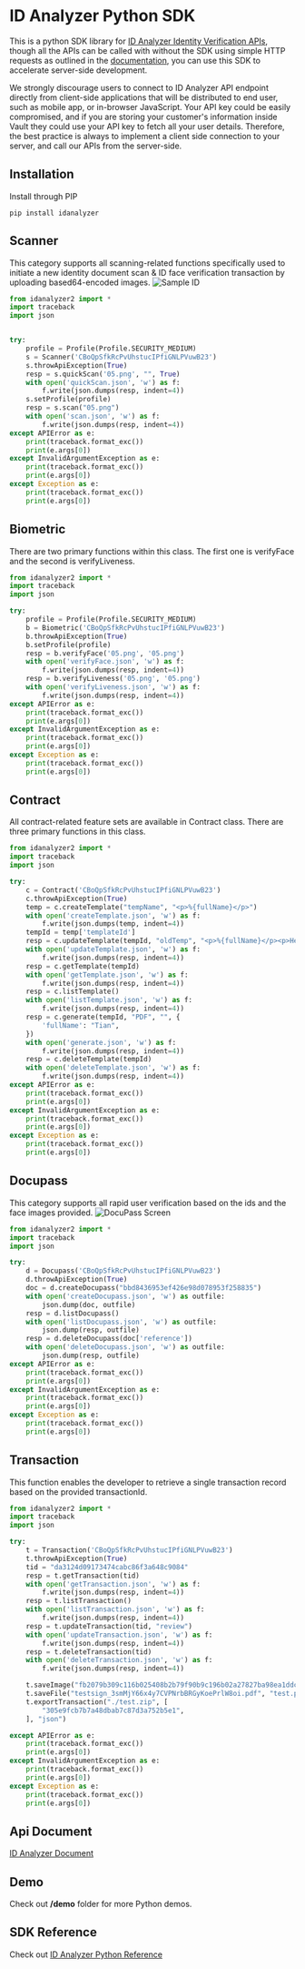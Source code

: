 
# ID Analyzer Python SDK
This is a python SDK library for [ID Analyzer Identity Verification APIs](https://www.idanalyzer.com), though all the APIs can be called with without the SDK using simple HTTP requests as outlined in the [documentation](https://id-analyzer-v2.readme.io), you can use this SDK to accelerate server-side development.

We strongly discourage users to connect to ID Analyzer API endpoint directly from client-side applications that will be distributed to end user, such as mobile app, or in-browser JavaScript. Your API key could be easily compromised, and if you are storing your customer's information inside Vault they could use your API key to fetch all your user details. Therefore, the best practice is always to implement a client side connection to your server, and call our APIs from the server-side.

## Installation
Install through PIP

```shell
pip install idanalyzer
```

## Scanner
This category supports all scanning-related functions specifically used to initiate a new identity document scan & ID face verification transaction by uploading based64-encoded images.
![Sample ID](https://www.idanalyzer.com/img/sampleid1.jpg)
```python
from idanalyzer2 import *
import traceback
import json


try:
    profile = Profile(Profile.SECURITY_MEDIUM)
    s = Scanner('CBoQpSfkRcPvUhstucIPfiGNLPVuwB23')
    s.throwApiException(True)
    resp = s.quickScan('05.png', "", True)
    with open('quickScan.json', 'w') as f:
        f.write(json.dumps(resp, indent=4))
    s.setProfile(profile)
    resp = s.scan("05.png")
    with open('scan.json', 'w') as f:
        f.write(json.dumps(resp, indent=4))
except APIError as e:
    print(traceback.format_exc())
    print(e.args[0])
except InvalidArgumentException as e:
    print(traceback.format_exc())
    print(e.args[0])
except Exception as e:
    print(traceback.format_exc())
    print(e.args[0])


```

## Biometric
There are two primary functions within this class. The first one is verifyFace and the second is verifyLiveness.
```python
from idanalyzer2 import *
import traceback
import json

try:
    profile = Profile(Profile.SECURITY_MEDIUM)
    b = Biometric('CBoQpSfkRcPvUhstucIPfiGNLPVuwB23')
    b.throwApiException(True)
    b.setProfile(profile)
    resp = b.verifyFace('05.png', '05.png')
    with open('verifyFace.json', 'w') as f:
        f.write(json.dumps(resp, indent=4))
    resp = b.verifyLiveness('05.png', '05.png')
    with open('verifyLiveness.json', 'w') as f:
        f.write(json.dumps(resp, indent=4))
except APIError as e:
    print(traceback.format_exc())
    print(e.args[0])
except InvalidArgumentException as e:
    print(traceback.format_exc())
    print(e.args[0])
except Exception as e:
    print(traceback.format_exc())
    print(e.args[0])
```

## Contract
All contract-related feature sets are available in Contract class. There are three primary functions in this class.
```python
from idanalyzer2 import *
import traceback
import json

try:
    c = Contract('CBoQpSfkRcPvUhstucIPfiGNLPVuwB23')
    c.throwApiException(True)
    temp = c.createTemplate("tempName", "<p>%{fullName}</p>")
    with open('createTemplate.json', 'w') as f:
        f.write(json.dumps(temp, indent=4))
    tempId = temp['templateId']
    resp = c.updateTemplate(tempId, "oldTemp", "<p>%{fullName}</p><p>Hello!!</p>")
    with open('updateTemplate.json', 'w') as f:
        f.write(json.dumps(resp, indent=4))
    resp = c.getTemplate(tempId)
    with open('getTemplate.json', 'w') as f:
        f.write(json.dumps(resp, indent=4))
    resp = c.listTemplate()
    with open('listTemplate.json', 'w') as f:
        f.write(json.dumps(resp, indent=4))
    resp = c.generate(tempId, "PDF", "", {
        'fullName': "Tian",
    })
    with open('generate.json', 'w') as f:
        f.write(json.dumps(resp, indent=4))
    resp = c.deleteTemplate(tempId)
    with open('deleteTemplate.json', 'w') as f:
        f.write(json.dumps(resp, indent=4))
except APIError as e:
    print(traceback.format_exc())
    print(e.args[0])
except InvalidArgumentException as e:
    print(traceback.format_exc())
    print(e.args[0])
except Exception as e:
    print(traceback.format_exc())
    print(e.args[0])

```

## Docupass
This category supports all rapid user verification based on the ids and the face images provided.
![DocuPass Screen](https://www.idanalyzer.com/img/docupassliveflow.jpg)
```python
from idanalyzer2 import *
import traceback
import json

try:
    d = Docupass('CBoQpSfkRcPvUhstucIPfiGNLPVuwB23')
    d.throwApiException(True)
    doc = d.createDocupass("bbd8436953ef426e98d078953f258835")
    with open('createDocupass.json', 'w') as outfile:
        json.dump(doc, outfile)
    resp = d.listDocupass()
    with open('listDocupass.json', 'w') as outfile:
        json.dump(resp, outfile)
    resp = d.deleteDocupass(doc['reference'])
    with open('deleteDocupass.json', 'w') as outfile:
        json.dump(resp, outfile)
except APIError as e:
    print(traceback.format_exc())
    print(e.args[0])
except InvalidArgumentException as e:
    print(traceback.format_exc())
    print(e.args[0])
except Exception as e:
    print(traceback.format_exc())
    print(e.args[0])

```

## Transaction
This function enables the developer to retrieve a single transaction record based on the provided transactionId.
```python
from idanalyzer2 import *
import traceback
import json

try:
    t = Transaction('CBoQpSfkRcPvUhstucIPfiGNLPVuwB23')
    t.throwApiException(True)
    tid = "da3124d09173474cabc86f3a648c9084"
    resp = t.getTransaction(tid)
    with open('getTransaction.json', 'w') as f:
        f.write(json.dumps(resp, indent=4))
    resp = t.listTransaction()
    with open('listTransaction.json', 'w') as f:
        f.write(json.dumps(resp, indent=4))
    resp = t.updateTransaction(tid, "review")
    with open('updateTransaction.json', 'w') as f:
        f.write(json.dumps(resp, indent=4))
    resp = t.deleteTransaction(tid)
    with open('deleteTransaction.json', 'w') as f:
        f.write(json.dumps(resp, indent=4))

    t.saveImage("fb2079b309c116b025408b2b79f90b9c196b02a27827ba98ea1ddc2af63f111c", "test.jpg")
    t.saveFile("testsign_3smMjY66x4y7CVPNrbBRGyKoePrlW8oi.pdf", "test.pdf")
    t.exportTransaction("./test.zip", [
        "305e9fcb7b7a48dbab7c87d3a752b5e1",
    ], "json")

except APIError as e:
    print(traceback.format_exc())
    print(e.args[0])
except InvalidArgumentException as e:
    print(traceback.format_exc())
    print(e.args[0])
except Exception as e:
    print(traceback.format_exc())
    print(e.args[0])

```

## Api Document
[ID Analyzer Document](https://id-analyzer-v2.readme.io/docs/python)

## Demo
Check out **/demo** folder for more Python demos.

## SDK Reference
Check out [ID Analyzer Python Reference](https://idanalyzer.github.io/id-analyzer-nodejs/)
